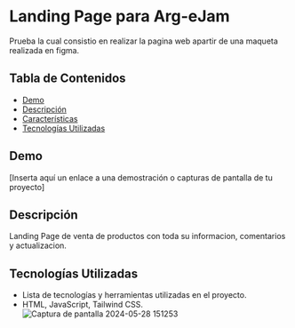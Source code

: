 # Landing Page para  Arg-eJam

Prueba la cual consistio en realizar la pagina web apartir de una maqueta realizada en figma.

## Tabla de Contenidos

- [Demo](#demo)
- [Descripción](#descripción)
- [Características](#características)
- [Tecnologías Utilizadas](#tecnologías-utilizadas)


## Demo

[Inserta aquí un enlace a una demostración o capturas de pantalla de tu proyecto]

## Descripción

Landing Page de venta de productos con toda su informacion, comentarios y actualizacion.

## Tecnologías Utilizadas

- Lista de tecnologías y herramientas utilizadas en el proyecto.
- HTML, JavaScript, Tailwind CSS.
![Captura de pantalla 2024-05-28 151253](https://github.com/Fedemramos/eJampage.github.io/assets/114125535/d9979ab4-5939-4a0a-8c95-19b121b2b285)
